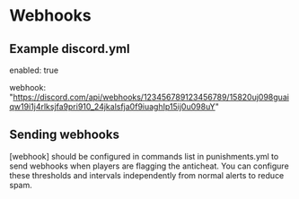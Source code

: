 # Webhooks

## Example discord.yml

enabled: true

webhook: "https://discord.com/api/webhooks/123456789123456789/15820uj098guaiqw19i1j4rlksjfa9pri910_24jkalsfja0f9iuaghIp15ij0u098uY"


## Sending webhooks

[webhook] should be configured in commands list in punishments.yml to send webhooks when players are flagging the anticheat.  You can configure these thresholds and intervals independently from normal alerts to reduce spam.